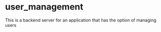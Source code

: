 # user_management
This is a backend server for an application that has the option of managing users
